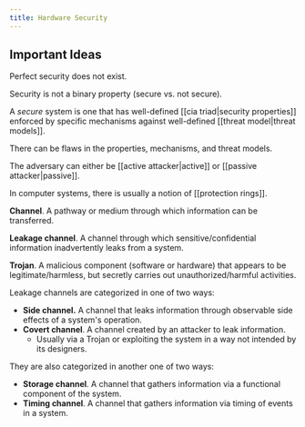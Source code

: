 ```yaml
---
title: Hardware Security
---
```

## Important Ideas

Perfect security does not exist.

Security is not a binary property (secure vs. not secure).

A *secure* system is one that has well-defined [[cia triad|security properties]] enforced by specific mechanisms against well-defined [[threat model|threat models]].

There can be flaws in the properties, mechanisms, and threat models.

The adversary can either be [[active attacker|active]] or [[passive attacker|passive]].

In computer systems, there is usually a notion of [[protection rings]].

**Channel**. A pathway or medium through which information can be transferred.

**Leakage channel**. A channel through which sensitive/confidential information inadvertently leaks from a system.

**Trojan**. A malicious component (software or hardware) that appears to be legitimate/harmless, but secretly carries out unauthorized/harmful activities.

Leakage channels are categorized in one of two ways:
* **Side channel.** A channel that leaks information through observable side effects of a system's operation.
* **Covert channel**. A channel created by an attacker to leak information.
	* Usually via a Trojan or exploiting the system in a way not intended by its designers.

They are also categorized in another one of two ways:
* **Storage channel**. A channel that gathers information via a functional component of the system.
* **Timing channel**. A channel that gathers information via timing of events in a system.